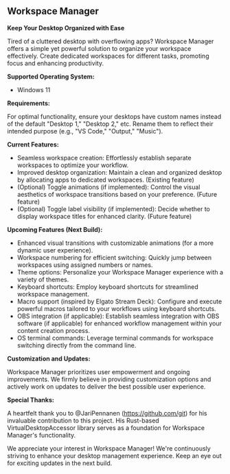 ## Workspace Manager

**Keep Your Desktop Organized with Ease**

Tired of a cluttered desktop with overflowing apps? Workspace Manager offers a simple yet powerful solution to organize your workspace effectively. Create dedicated workspaces for different tasks, promoting focus and enhancing productivity.

**Supported Operating System:**

- Windows 11

**Requirements:**

For optimal functionality, ensure your desktops have custom names instead of the default "Desktop 1," "Desktop 2," etc. Rename them to reflect their intended purpose (e.g., "VS Code," "Output," "Music").

**Current Features:**

- Seamless workspace creation: Effortlessly establish separate workspaces to optimize your workflow.
- Improved desktop organization: Maintain a clean and organized desktop by allocating apps to dedicated workspaces. (Existing feature)
- (Optional) Toggle animations (if implemented): Control the visual aesthetics of workspace transitions based on your preference. (Future feature)
- (Optional) Toggle label visibility (if implemented): Decide whether to display workspace titles for enhanced clarity. (Future feature)

**Upcoming Features (Next Build):**

- Enhanced visual transitions with customizable animations (for a more dynamic user experience).
- Workspace numbering for efficient switching: Quickly jump between workspaces using assigned numbers or names.
- Theme options: Personalize your Workspace Manager experience with a variety of themes.
- Keyboard shortcuts: Employ keyboard shortcuts for streamlined workspace management.
- Macro support (inspired by Elgato Stream Deck): Configure and execute powerful macros tailored to your workflows using keyboard shortcuts.
- OBS integration (if applicable): Establish seamless integration with OBS software (if applicable) for enhanced workflow management within your content creation process.
- OS terminal commands: Leverage terminal commands for workspace switching directly from the command line.

**Customization and Updates:**

Workspace Manager prioritizes user empowerment and ongoing improvements. We firmly believe in providing customization options and actively work on updates to deliver the best possible user experience.

**Special Thanks:**

A heartfelt thank you to @JariPennanen (https://github.com/git) for his invaluable contribution to this project. His Rust-based VirtualDesktopAccessor library serves as a foundation for Workspace Manager's functionality.

We appreciate your interest in Workspace Manager! We're continuously striving to enhance your desktop management experience. Keep an eye out for exciting updates in the next build.
